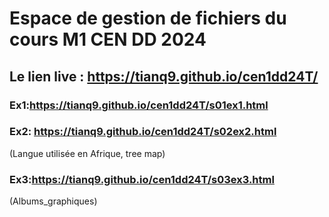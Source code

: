 # Espace de gestion de fichiers du cours M1 CEN DD 2024

## Le lien live : https://tianq9.github.io/cen1dd24T/

### Ex1:https://tianq9.github.io/cen1dd24T/s01ex1.html
### Ex2: https://tianq9.github.io/cen1dd24T/s02ex2.html
(Langue utilisée en Afrique, tree map)
### Ex3:https://tianq9.github.io/cen1dd24T/s03ex3.html
(Albums_graphiques)
